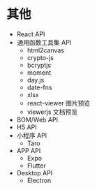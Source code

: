 # 其他

- React API
- 通用函数工具集 API
  - html2canvas
  - crypto-js
  - bcryptjs
  - moment
  - day.js
  - date-fns
  - xlsx
  - react-viewer 图片预览
  - viewerjs 文档预览
- BOM/Web API
- H5 API
- 小程序 API
  - Taro
- APP API
  - Expo
  - Flutter
- Desktop API
  - Electron

